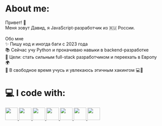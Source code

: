# About me:

Привет! 👋<br>Меня зовут Давид, я JavaScript-разработчик из 🇷🇺 России.<br><br>Обо мне<br>✨ Пишу код и иногда баги с 2023 года<br>📚 Сейчас учу Python и прокачиваю навыки в backend-разработке<br>🎯 Цели: стать сильным full-stack разработчиком и переехать в Европу 🌍<br>🎸 В свободное время учусь и увлекаюсь этичным хакингом 💻🔐

# 💻 I code with:

<div align="left">
  <a href="https://www.typescriptlang.org/" target="_blank">
  <img src="https://cdn.jsdelivr.net/gh/devicons/devicon@latest/icons/typescript/typescript-plain.svg" width="40px" />
  </a>
  <a href="https://react.dev/" target="_blank">
  <img src="https://cdn.jsdelivr.net/gh/devicons/devicon@latest/icons/react/react-original.svg" width="40px" />
  </a>
  <a href="https://tailwindcss.com/" target="_blank">
  <img src="https://cdn.jsdelivr.net/gh/devicons/devicon@latest/icons/tailwindcss/tailwindcss-original.svg" width="40px" />
  </a>
  <a href="https://nextjs.org/" target="_blank">
  <img src="https://cdn.jsdelivr.net/gh/devicons/devicon@latest/icons/nextjs/nextjs-original.svg" width="40px" />
  </a>
  <a href="https://nestjs.com/" target="_blank">
  <img src="https://cdn.jsdelivr.net/gh/devicons/devicon@latest/icons/nestjs/nestjs-original.svg" width="40px" />
  </a>
  <a href="https://www.python.org/" target="_blank">
  <img src="https://cdn.jsdelivr.net/gh/devicons/devicon@latest/icons/python/python-original.svg" width="40px" />
  </a>
  <a href="https://www.djangoproject.com/" target="_blank">
  <img src="https://cdn.jsdelivr.net/gh/devicons/devicon@latest/icons/django/django-plain.svg" width="40px" />
  </a>

</div>

<!-- Proudly created with GPRM ( https://gprm.itsvg.in )
